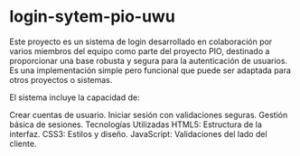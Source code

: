 # login-sytem-pio-uwu
Este proyecto es un sistema de login desarrollado en colaboración por varios miembros del equipo como parte del proyecto PIO, destinado a proporcionar una base robusta y segura para la autenticación de usuarios. Es una implementación simple pero funcional que puede ser adaptada para otros proyectos o sistemas.

El sistema incluye la capacidad de:

Crear cuentas de usuario.
Iniciar sesión con validaciones seguras.
Gestión básica de sesiones.
Tecnologías Utilizadas
HTML5: Estructura de la interfaz.
CSS3: Estilos y diseño.
JavaScript: Validaciones del lado del cliente.
